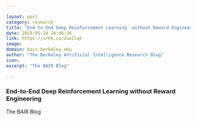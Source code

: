 ```yaml
---

layout: post
category: research
title: "End-to-End Deep Reinforcement Learning  without Reward Engineering"
date: 2019-05-28 16:46:36
link: https://vrhk.co/2wvIlqt
image: 
domain: bair.berkeley.edu
author: "The Berkeley Artificial Intelligence Research Blog"
icon: 
excerpt: "The BAIR Blog"

---
```


### End-to-End Deep Reinforcement Learning  without Reward Engineering

The BAIR Blog